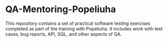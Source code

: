 # QA-Mentoring-Popeliuha
This repository contains a set of practical software testing exercises completed as part of the training with Popeliuha. It includes work with test cases, bug reports, API, SQL, and other aspects of QA.
